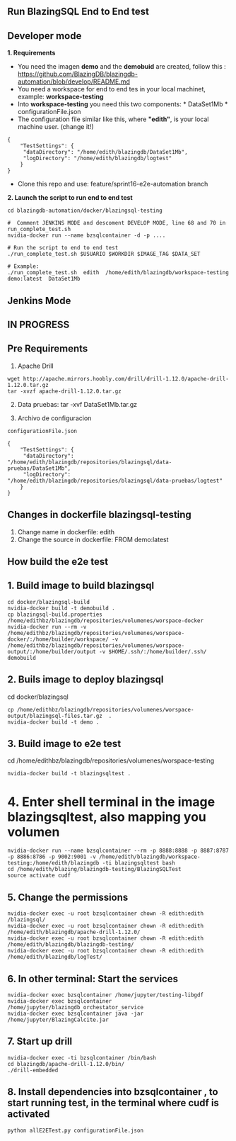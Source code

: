
## Run BlazingSQL End to End test

## Developer mode

**1. Requirements**
-  You need the imagen **demo** and the **demobuid** are created, follow this : https://github.com/BlazingDB/blazingdb-automation/blob/develop/README.md
-  You need a workspace  for end to end tes in your local machinet, example: **workspace-testing**
-  Into **workspace-testing** you need this  two components: 
        * DataSet1Mb
        * configurationFile.json
-  The configuration file similar like this, where  **"edith"**, is your local machine user. (change it!)
```shell-script
{
    "TestSettings": {
     "dataDirectory": "/home/edith/blazingdb/DataSet1Mb",
     "logDirectory": "/home/edith/blazingdb/logtest"
    }
}
```
- Clone this repo and use: feature/sprint16-e2e-automation  branch

**2. Launch the script to run end to end test**
```shell-script
cd blazingdb-automation/docker/blazingsql-testing

#  Comment JENKINS MODE and descoment DEVELOP MODE, line 68 and 70 in run_complete_test.sh
nvidia-docker run --name bzsqlcontainer -d -p ....

# Run the script to end to end test
./run_complete_test.sh $USUARIO $WORKDIR $IMAGE_TAG $DATA_SET

# Example:
./run_complete_test.sh  edith  /home/edith/blazingdb/workspace-testing  demo:latest  DataSet1Mb
```

## Jenkins Mode

## IN PROGRESS

## Pre Requirements

1.  Apache Drill
```shell-script
wget http://apache.mirrors.hoobly.com/drill/drill-1.12.0/apache-drill-1.12.0.tar.gz
tar -xvzf apache-drill-1.12.0.tar.gz
```

2. Data pruebas: 
tar -xvf DataSet1Mb.tar.gz

3. Archivo de configuracion
```shell-script
configurationFile.json

{
    "TestSettings": {
     "dataDirectory": "/home/edith/blazingdb/repositories/blazingsql/data-pruebas/DataSet1Mb",
     "logDirectory": "/home/edith/blazingdb/repositories/blazingsql/data-pruebas/logtest"
    }
}
```


## Changes in dockerfile blazingsql-testing

1. Change name in dockerfile: edith
2. Change the source in dockerfile: FROM demo:latest


## How build the e2e test

## 1. Build image to build blazingsql
```shell-script
cd docker/blazingsql-build
nvidia-docker build -t demobuild .
cp blazingsql-build.properties /home/edithbz/blazingdb/repositories/volumenes/worspace-docker
nvidia-docker run --rm -v /home/edithbz/blazingdb/repositories/volumenes/worspace-docker/:/home/builder/workspace/ -v /home/edithbz/blazingdb/repositories/volumenes/worspace-output/:/home/builder/output -v $HOME/.ssh/:/home/builder/.ssh/ demobuild
```

## 2. Buils image to deploy blazingsql

cd docker/blazingsql
```shell-script
cp /home/edithbz/blazingdb/repositories/volumenes/worspace-output/blazingsql-files.tar.gz  .
nvidia-docker build -t demo .
```

## 3. Build image to e2e test

cd /home/edithbz/blazingdb/repositories/volumenes/worspace-testing
```shell-script
nvidia-docker build -t blazingsqltest .
```

# 4. Enter shell terminal in the image blazingsqltest, also mapping you volumen
```shell-script
nvidia-docker run --name bzsqlcontainer --rm -p 8888:8888 -p 8887:8787 -p 8886:8786 -p 9002:9001 -v /home/edith/blazingdb/workspace-testing:/home/edith/blazingdb -ti blazingsqltest bash
cd /home/edith/blazing/blazingdb-testing/BlazingSQLTest
source activate cudf
```

## 5. Change the permissions
```shell-script
nvidia-docker exec -u root bzsqlcontainer chown -R edith:edith /blazingsql/
nvidia-docker exec -u root bzsqlcontainer chown -R edith:edith /home/edith/blazingdb/apache-drill-1.12.0/
nvidia-docker exec -u root bzsqlcontainer chown -R edith:edith /home/edith/blazingdb/blazingdb-testing/
nvidia-docker exec -u root bzsqlcontainer chown -R edith:edith /home/edith/blazingdb/logTest/
```

## 6. In other terminal: Start the services
```shell-script
nvidia-docker exec bzsqlcontainer /home/jupyter/testing-libgdf
nvidia-docker exec bzsqlcontainer /home/jupyter/blazingdb_orchestator_service
nvidia-docker exec bzsqlcontainer java -jar /home/jupyter/BlazingCalcite.jar
```

## 7. Start up drill
```shell-script
nvidia-docker exec -ti bzsqlcontainer /bin/bash
cd blazingdb/apache-drill-1.12.0/bin/
./drill-embedded
```

## 8. Install dependencies into bzsqlcontainer , to start running test, in the terminal where cudf is activated
```shell-script
python allE2ETest.py configurationFile.json
```


